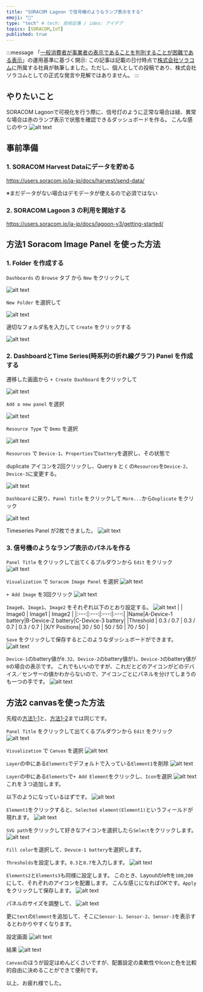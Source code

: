 ```yaml
---
title: "SORACOM Lagoon で信号機のようなランプ表示をする"
emoji: "🚦"
type: "tech" # tech: 技術記事 / idea: アイデア
topics: [SORACOM,IoT]
published: true
---
```

:::message
「[一般消費者が事業者の表示であることを判別することが困難である表示](https://www.caa.go.jp/policies/policy/representation/fair_labeling/guideline/assets/representation_cms216_230328_03.pdf)」の運用基準に基づく開示: この記事は記載の日付時点で[株式会社ソラコム](https://soracom.jp/)に所属する社員が執筆しました。ただし、個人としての投稿であり、株式会社ソラコムとしての正式な発言や見解ではありません。
:::

## やりたいこと
SORACOM Lagoonで可視化を行う際に、信号灯のように正常な場合は緑、異常な場合は赤のランプ表示で状態を確認できるダッシュボードを作る。
こんな感じのやつ
![alt text](/images/lagoon-lamp/image-20.png)


## 事前準備
### 1. SORACOM Harvest Dataにデータを貯める

https://users.soracom.io/ja-jp/docs/harvest/send-data/

※まだデータがない場合はデモデータが使えるので必須ではない

### 2. SORACOM Lagoon 3 の利用を開始する

https://users.soracom.io/ja-jp/docs/lagoon-v3/getting-started/


## 方法1 Soracom Image Panel を使った方法
### 1. Folder を作成する
`Dashboards` の `Browse` タブ から `New` をクリックして

![alt text](/images/lagoon-lamp/image-3.png)

`New Folder` を選択して

![alt text](/images/lagoon-lamp/image-4.png)

適切なフォルダ名を入力して `Create` をクリックする

![alt text](/images/lagoon-lamp/image-5.png)

### 2. DashboardとTime Series(時系列の折れ線グラフ) Panel を作成する

遷移した画面から `+ Create Dashboard` をクリックして

![alt text](/images/lagoon-lamp/image-6.png)

`Add a new panel` を選択

![alt text](/images/lagoon-lamp/image-7.png)

`Resource Type` で `Demo` を選択

![alt text](/images/lagoon-lamp/image-9.png)

`Resources` で `Device-1`、`Properties`で`battery`を選択し、その状態で
    
duplicate アイコンを2回クリックし、Query `B` と `C` の`Resources`を`Device-2`、`Device-3`に変更する。

![alt text](/images/lagoon-lamp/image-12.png)

`Dashboard` に戻り、`Panel Title` をクリックして `More...`から`Duplicate` をクリック

![alt text](/images/lagoon-lamp/image-13.png)

Timeseries Panel が2枚できました。
![alt text](/images/lagoon-lamp/image-14.png)

### 3. 信号機のようなランプ表示のパネルを作る

`Panel Title` をクリックして出てくるプルダウンから `Edit` をクリック
![alt text](/images/lagoon-lamp/image-15.png)

`Visualization` で `Soracom Image Panel` を選択
![alt text](/images/lagoon-lamp/image-16.png)

`+ Add Image` を3回クリック
![alt text](/images/lagoon-lamp/image-17.png)

`Image0`、`Image1`、`Image2` をそれぞれ以下のとおり設定する。
![alt text](/images/lagoon-lamp/image-18.png)
|  | Image0 | Image1 | Image2 |
|:---:|:---:|:---:|:---:|
|Name|A-Device-1 battery|B-Device-2 battery|C-Device-3 battery|
|Threshold | 0.3 / 0.7 | 0.3 / 0.7 | 0.3 / 0.7 |
|X/Y Positions| 30 / 50 | 50 / 50 | 70 / 50 |

`Save` をクリックして保存するとこのようなダッシュボードができます。
![alt text](/images/lagoon-lamp/image-19.png)

`Device-1`のbattery値が`0.32`、`Device-2`のbattery値が`1`、`Device-3`のbattery値が`0`の場合の表示です。
これでもいいのですが、これだとどのアイコンがどのデバイス／センサーの値かわからないので、アイコンごとにパネルを分けてしまうのも一つの手です。
![alt text](/images/lagoon-lamp/image-20.png)


## 方法2 canvasを使った方法
先程の[方法1-1](#1.-Folder-を作成する)と、[方法1-2](#2.-DashboardとTime-Series(時系列の折れ線グラフ)-Panel-を作成する)までは同じです。

`Panel Title` をクリックして出てくるプルダウンから `Edit` をクリック
![alt text](/images/lagoon-lamp/image-15.png)

`Visualization` で `Canvas` を選択
![alt text](/images/lagoon-lamp/chap2/image.png)

`Layer`の中にある`Elements`でデフォルトで入っている`Element1`を削除
![alt text](/images/lagoon-lamp/chap2/image-1.png)

`Layer`の中にある`Elements`で`+ Add Element`をクリックし、`Icon`を選択
![alt text](/images/lagoon-lamp/chap2/image-2.png)
これを３つ追加します。

以下のようになっているはずです。
![alt text](/images/lagoon-lamp/chap2/image-3.png)

`Element1`をクリックすると、`Selected element(Element1)`というフィールドが現れます。
![alt text](/images/lagoon-lamp/chap2/image-4.png)

`SVG path`をクリックして好きなアイコンを選択したら`Select`をクリックします。
![alt text](/images/lagoon-lamp/chap2/image-5.png)

`Fill color`を選択して、`Devuce-1 battery`を選択します。

`Thresholds`を設定します。`0.3`と`0.7`を入力します。
![alt text](/images/lagoon-lamp/chap2/image-6.png)

`Elements2`と`Elements3`も同様に設定します。
このとき、Layoutのleftを`100`,`200`にして、それぞれのアイコンを配置します。
こんな感じになればOKです。`Apply`をクリックして保存します。
![alt text](/images/lagoon-lamp/chap2/image-7.png)

パネルのサイズを調整して、
![alt text](/images/lagoon-lamp/chap2/image-8.png)

更に`text`の`Element`を追加して、そこに`Sensor-1`、`Sensor-2`、`Sensor-3`を表示するとわかりやすくなります。

設定画面
![alt text](/images/lagoon-lamp/chap2/image-9.png)

結果
![alt text](/images/lagoon-lamp/chap2/image-10.png)


`Canvas`のほうが設定はめんどくさいですが、配置設定の柔軟性やIconと色を比較的自由に決めることができて便利です。

以上、お疲れ様でした。










